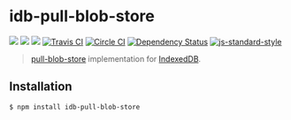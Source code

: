 # idb-pull-blob-store

[![](https://img.shields.io/badge/made%20by-Protocol%20Labs-blue.svg?style=flat-square)](http://ipn.io)
[![](https://img.shields.io/badge/project-IPFS-blue.svg?style=flat-square)](http://ipfs.io/)
[![](https://img.shields.io/badge/freenode-%23ipfs-blue.svg?style=flat-square)](http://webchat.freenode.net/?channels=%23ipfs)
[![Travis CI](https://travis-ci.org/ipfs/js-idb-pull-blob-store.svg?branch=master)](https://travis-ci.org/ipfs/js-idb-pull-blob-store)
[![Circle CI](https://circleci.com/gh/ipfs/js-idb-pull-blob-store.svg?style=svg)](https://circleci.com/gh/ipfs/js-idb-pull-blob-store)
[![Dependency Status](https://david-dm.org/ipfs/js-idb-pull-blob-store.svg?style=flat-square)](https://david-dm.org/ipfs/js-idb-pull-blob-store) [![js-standard-style](https://img.shields.io/badge/code%20style-standard-brightgreen.svg?style=flat-square)](https://github.com/feross/standard)

> [pull-blob-store](https://github.com/ipfs/interface-pull-blob-store) implementation for [IndexedDB](https://developer.mozilla.org/en-US/docs/Web/API/IndexedDB_API).

## Installation

```bash
$ npm install idb-pull-blob-store
```
